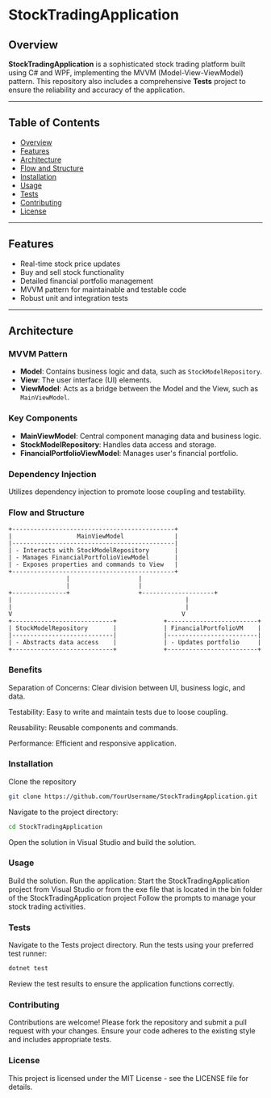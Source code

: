 # StockTradingApplication

## Overview
**StockTradingApplication** is a sophisticated stock trading platform built using C# and WPF, implementing the MVVM (Model-View-ViewModel) pattern. This repository also includes a comprehensive **Tests** project to ensure the reliability and accuracy of the application.

---

## Table of Contents
- [Overview](#overview)
- [Features](#features)
- [Architecture](#architecture)
- [Flow and Structure](#flow-and-structure)
- [Installation](#installation)
- [Usage](#usage)
- [Tests](#tests)
- [Contributing](#contributing)
- [License](#license)

---

## Features
- Real-time stock price updates
- Buy and sell stock functionality
- Detailed financial portfolio management
- MVVM pattern for maintainable and testable code
- Robust unit and integration tests

---

## Architecture

### MVVM Pattern
- **Model**: Contains business logic and data, such as `StockModelRepository`.
- **View**: The user interface (UI) elements.
- **ViewModel**: Acts as a bridge between the Model and the View, such as `MainViewModel`.

### Key Components
- **MainViewModel**: Central component managing data and business logic.
- **StockModelRepository**: Handles data access and storage.
- **FinancialPortfolioViewModel**: Manages user's financial portfolio.

### Dependency Injection
Utilizes dependency injection to promote loose coupling and testability.

### Flow and Structure

``` plaintext
+---------------------------------------------+
|                  MainViewModel              |
|---------------------------------------------|
| - Interacts with StockModelRepository       |
| - Manages FinancialPortfolioViewModel       |
| - Exposes properties and commands to View   |
+---------------------------------------------+
                |                   |
                |                   |
+---------------+                   +--------------------+
|                                                |
|                                                |
V                                               V
+----------------------------+             +-------------------------+
| StockModelRepository       |             | FinancialPortfolioVM    |
|----------------------------|             |-------------------------|
| - Abstracts data access    |             | - Updates portfolio     |
+----------------------------+             +-------------------------+
```
### Benefits
Separation of Concerns: Clear division between UI, business logic, and data.

Testability: Easy to write and maintain tests due to loose coupling.

Reusability: Reusable components and commands.

Performance: Efficient and responsive application.

### Installation
Clone the repository
``` sh
git clone https://github.com/YourUsername/StockTradingApplication.git
```
Navigate to the project directory:
``` sh
cd StockTradingApplication
```
Open the solution in Visual Studio and build the solution.
### Usage
Build the solution.
Run the application:
  Start the StockTradingApplication project from Visual Studio or from the exe file that is located in the bin folder of the StockTradingApplication project
Follow the prompts to manage your stock trading activities.

### Tests
Navigate to the Tests project directory.
Run the tests using your preferred test runner:
``` sh
dotnet test
```
Review the test results to ensure the application functions correctly.
### Contributing
Contributions are welcome! Please fork the repository and submit a pull request with your changes. Ensure your code adheres to the existing style and includes appropriate tests.
### License
This project is licensed under the MIT License - see the LICENSE file for details.
